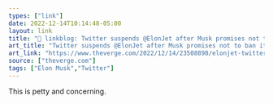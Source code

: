 ```yaml
---
types: ["link"]
date: 2022-12-14T10:14:48-05:00
layout: link
title: "🔗 linkblog: Twitter suspends @ElonJet after Musk promises not to ban it - The Verge'"
art_title: "Twitter suspends @ElonJet after Musk promises not to ban it - The Verge"
art_link: "https://www.theverge.com/2022/12/14/23508898/elonjet-twitter-ban-elon-musk-jet-tracker"
source: ["theverge.com"]
tags: ["Elon Musk","Twitter"]
---
```

This is petty and concerning.  
 
